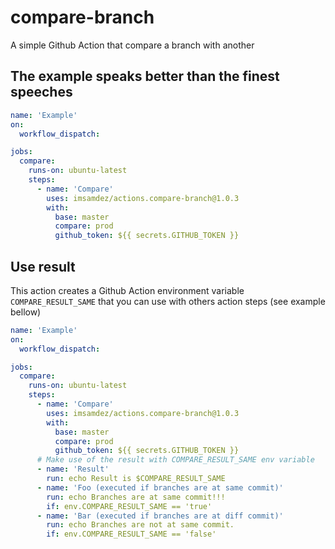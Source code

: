 # compare-branch

A simple Github Action that compare a branch with another

## The example speaks better than the finest speeches

```yml
name: 'Example'
on:
  workflow_dispatch:

jobs:
  compare:
    runs-on: ubuntu-latest
    steps:
      - name: 'Compare'
        uses: imsamdez/actions.compare-branch@1.0.3
        with:
          base: master
          compare: prod
          github_token: ${{ secrets.GITHUB_TOKEN }}
```

## Use result

This action creates a Github Action environment variable `COMPARE_RESULT_SAME` that you can use with others action steps (see example bellow)

```yml
name: 'Example'
on:
  workflow_dispatch:

jobs:
  compare:
    runs-on: ubuntu-latest
    steps:
      - name: 'Compare'
        uses: imsamdez/actions.compare-branch@1.0.3
        with:
          base: master
          compare: prod
          github_token: ${{ secrets.GITHUB_TOKEN }}
      # Make use of the result with COMPARE_RESULT_SAME env variable
      - name: 'Result'
        run: echo Result is $COMPARE_RESULT_SAME
      - name: 'Foo (executed if branches are at same commit)'
        run: echo Branches are at same commit!!!
        if: env.COMPARE_RESULT_SAME == 'true'
      - name: 'Bar (executed if branches are at diff commit)'
        run: echo Branches are not at same commit.
        if: env.COMPARE_RESULT_SAME == 'false'
```
